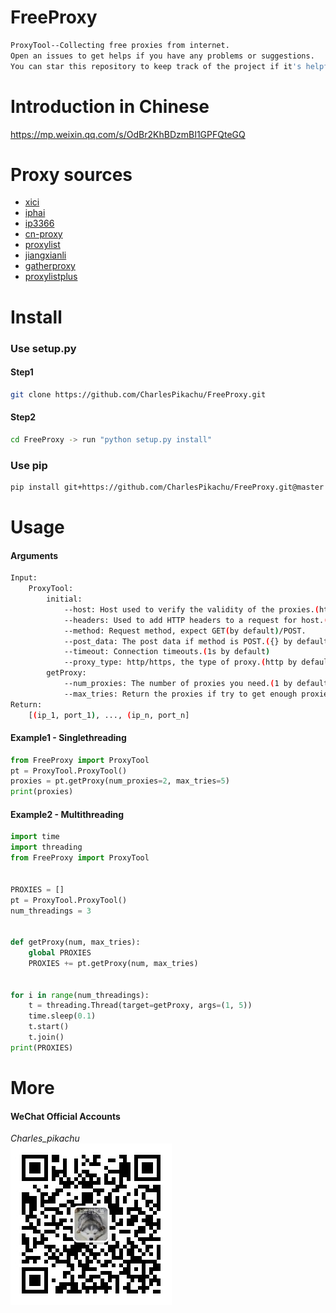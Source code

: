 # FreeProxy
```sh
ProxyTool--Collecting free proxies from internet.
Open an issues to get helps if you have any problems or suggestions.
You can star this repository to keep track of the project if it's helpful for you, thank you for your support.
```

# Introduction in Chinese
https://mp.weixin.qq.com/s/OdBr2KhBDzmBI1GPFQteGQ

# Proxy sources
- [xici](http://www.xicidaili.com/)
- [iphai](http://www.iphai.com/free/ng)
- [ip3366](http://www.ip3366.net/free/)
- [cn-proxy](https://cn-proxy.com/)
- [proxylist](https://proxy-list.org/english/index.php)
- [jiangxianli](http://ip.jiangxianli.com/?page=1)
- [gatherproxy](http://www.gatherproxy.com/zh/)
- [proxylistplus](https://list.proxylistplus.com/Fresh-HTTP-Proxy-List-1)

# Install
### Use setup.py
#### Step1
```sh
git clone https://github.com/CharlesPikachu/FreeProxy.git
```
#### Step2
```sh
cd FreeProxy -> run "python setup.py install"
```
### Use pip
```sh
pip install git+https://github.com/CharlesPikachu/FreeProxy.git@master
```

# Usage
#### Arguments
```sh
Input:
	ProxyTool:
		initial:
			--host: Host used to verify the validity of the proxies.(http://www.baidu.com/ by default)
			--headers: Used to add HTTP headers to a request for host.(use user-agent of chrome by default)
			--method: Request method, expect GET(by default)/POST.
			--post_data: The post data if method is POST.({} by default)
			--timeout: Connection timeouts.(1s by default)
			--proxy_type: http/https, the type of proxy.(http by default)
		getProxy:
			--num_proxies: The number of proxies you need.(1 by default)
			--max_tries: Return the proxies if try to get enough proxies more max_tries times.(5 by default)
Return:
	[(ip_1, port_1), ..., (ip_n, port_n]
```
#### Example1 - Singlethreading
```python
from FreeProxy import ProxyTool
pt = ProxyTool.ProxyTool()
proxies = pt.getProxy(num_proxies=2, max_tries=5)
print(proxies)
```
#### Example2 - Multithreading
```python
import time
import threading
from FreeProxy import ProxyTool


PROXIES = []
pt = ProxyTool.ProxyTool()
num_threadings = 3


def getProxy(num, max_tries):
	global PROXIES
	PROXIES += pt.getProxy(num, max_tries)


for i in range(num_threadings):
	t = threading.Thread(target=getProxy, args=(1, 5))
	time.sleep(0.1)
	t.start()
	t.join()
print(PROXIES)
```

# More
#### WeChat Official Accounts
*Charles_pikachu*  
![img](pikachu.jpg)